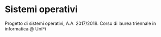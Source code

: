# Sistemi operativi
Progetto di sistemi operativi, A.A. 2017/2018. Corso di laurea triennale in informatica @ UniFi
